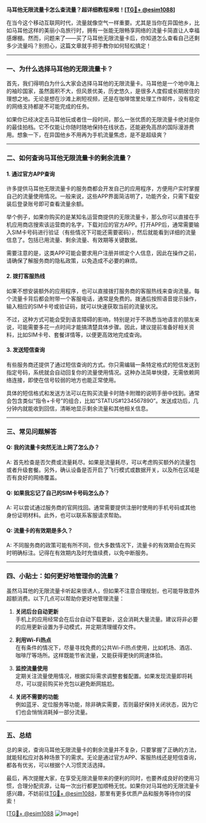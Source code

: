 **马耳他无限流量卡怎么查流量？超详细教程来啦！[[TG💪+ @esim1088](https://t.me/s/esim1088)]**

在当今这个移动互联网时代，流量就像空气一样重要。尤其是当你在异国他乡，比如马耳他这样的美丽小岛旅行时，拥有一张能无限畅享网络的流量卡简直让人幸福感爆棚。然而，问题来了——买了马耳他无限流量卡后，你知道怎么查看自己还剩多少流量吗？别担心，这篇文章就手把手教你如何轻松搞定！

---

### 一、为什么选择马耳他的无限流量卡？

首先，我们得明白为什么大家会选择马耳他的无限流量卡。马耳他是一个地中海上的袖珍国家，虽然面积不大，但风景优美，历史悠久，是很多人度假或长期居住的理想之地。无论是想在沙滩上刷短视频，还是在咖啡馆里处理工作邮件，没有稳定的网络支持都是不可能完成的任务。

如果你已经决定去马耳他玩或者住一段时间，那么一张优质的无限流量卡绝对是你的最佳拍档。它不仅能让你随时随地保持在线状态，还能避免高昂的国际漫游费用。想象一下，在异国他乡不用再为手机流量焦虑，是不是超级爽？

---

### 二、如何查询马耳他无限流量卡的剩余流量？

#### 1. **通过官方APP查询**
许多提供马耳他无限流量卡的服务商都会开发自己的应用程序，方便用户实时掌握自己的流量使用情况。一般来说，这些APP界面简洁明了，功能齐全，只需下载安装后登录账号即可查看流量余额。

举个例子，如果你购买的是某知名运营商提供的无限流量卡，那么你可以直接在手机应用商店搜索该运营商的名字，下载对应的官方APP。打开APP后，通常需要输入SIM卡号码进行验证（有些情况下可能还需要密码），然后就能看到详细的流量信息了。包括已用流量、剩余流量、有效期等关键数据。

需要注意的是，这类APP可能会要求用户注册并绑定个人信息，因此在操作之前，请确保了解服务商的隐私政策，以免造成不必要的麻烦。

#### 2. **拨打客服热线**
如果不想安装额外的应用程序，也可以直接拨打服务商的客服热线来查询流量。每个流量卡背后都会附带一个客服电话，通常是免费的。拨通后按照语音提示操作，输入相应的SIM卡号或验证码，就可以快速获取当前的流量状况。

不过，这种方式可能会受到语言障碍的影响，特别是对于不熟悉当地语言的朋友来说，可能需要多花一点时间才能搞清楚具体步骤。因此，建议提前准备好相关资料，比如SIM卡号、套餐详情等，以便更高效地完成查询。

#### 3. **发送短信查询**
有些服务商还提供了通过短信查询的方式。你只需编辑一条特定格式的短信发送到指定号码，系统就会自动回复你的流量使用情况。这种办法简单快捷，无需依赖网络连接，即使在信号较弱的地方也能正常使用。

具体的短信格式和发送方法可以在购买流量卡时随卡附赠的说明手册中找到。通常会包含类似“指令+卡号”的组合，比如“STATUS#1234567890”。发送成功后，几分钟内就能收到回信，清晰地显示剩余流量和其他相关信息。

---

### 三、常见问题解答

#### Q: 我的流量卡突然无法上网了怎么办？
A: 首先检查是否欠费或流量耗尽。如果是流量耗尽，可以考虑购买额外的流量包或者升级套餐。另外，确认设备是否开启了飞行模式或数据开关，以及所在区域是否有良好的网络覆盖。

#### Q: 如果我忘记了自己的SIM卡号码怎么办？
A: 可以尝试通过服务商的官网找回。通常需要提供注册时使用的手机号码或其他身份证明材料。此外，也可以联系客服请求帮助。

#### Q: 流量卡的有效期是多久？
A: 不同服务商的政策可能有所不同，但大多数情况下，流量卡的有效期会在购买时明确标注。记得在有效期内及时充值续费，以免中断服务。

---

### 四、小贴士：如何更好地管理你的流量？

虽然马耳他的无限流量卡听起来很诱人，但如果不注意合理规划，也可能导致意外超额消费。以下几点可以帮助你更好地管理流量：

1. **关闭后台自动更新**  
   手机上的应用经常会在后台自动下载更新，这会消耗大量流量。建议将非必要的应用更新设置为手动模式，并定期清理缓存文件。

2. **利用Wi-Fi热点**  
   在有条件的情况下，尽量寻找免费的公共Wi-Fi热点使用，比如机场、酒店、咖啡厅等场所。这样既能节省流量，又能获得更快的网速体验。

3. **监控流量使用**  
   定期关注流量使用情况，根据实际需求调整套餐配置。如果发现流量即将耗尽，可以提前购买补充包以避免断网尴尬。

4. **关闭不需要的功能**  
   例如蓝牙、定位服务等功能，除非确实需要，否则最好保持关闭状态，因为它们也会悄悄消耗掉一部分流量。

---

### 五、总结

总的来说，查询马耳他无限流量卡的剩余流量并不复杂，只要掌握了正确的方法，就能轻松应对各种场景下的需求。无论是通过官方APP、客服热线还是短信查询，都各有优劣，可以根据个人习惯灵活选择。

最后，再次提醒大家，在享受无限流量带来的便利的同时，也要养成良好的使用习惯，合理分配资源，让每一次出行都更加顺畅无忧。如果你对马耳他的无限流量卡感兴趣，不妨前往[TG💪+ @esim1088](https://t.me/s/esim1088)，那里有更多优质产品和服务等待你的探索！

[[TG💪+ @esim1088](https://t.me/s/esim1088) ![Image](https://i.postimg.cc/4NQfJmqS/Snipaste-2025-05-13-00-14-12.png)]